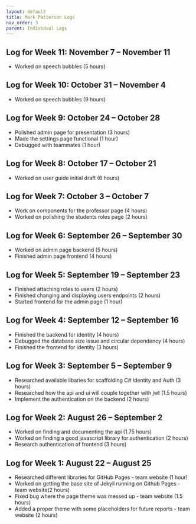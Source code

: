 ```yaml
---
layout: default
title: Mark Patterson Logs
nav_order: 3
parent: Individual Logs
---
```

## Log for Week 11:  November 7 – November 11
- Worked on speech bubbles (5 hours)
## Log for Week 10:  October 31 – November 4
- Worked on speech bubbles (9 hours)
## Log for Week 9:  October 24 – October 28
- Polished admin page for presentation (3 hours)
- Made the settings page functional (1 hour)
- Debugged with teammates (1 hour)
## Log for Week 8:  October 17 – October 21
- Worked on user guide initial draft (6 hours)
## Log for Week 7:  October 3 – October 7
- Work on components for the professor page (4 hours)
- Worked on polishing the students roles page (2 hours)
## Log for Week 6:  September 26 – September 30
 - Worked on admin page backend (5 hours)
 - Finished admin page frontend (4 hours)
## Log for Week 5:  September 19 – September 23
 - Finished attaching roles to users (2 hours)
 - Finished changing and displaying users endpoints (2 hours)
 - Started frontend for the admin page (1 hour)
## Log for Week 4:  September 12 – September 16
 - Finished the backend for identity (4 hours)
 - Debugged the database size issue and circular dependency (4 hours)
 - Finished the frontend for identity (3 hours)
## Log for Week 3:  September 5 – September 9
 - Researched available libaries for scaffolding C# Identity and Auth (3 hours)
 - Researched how the api and ui will couple together with jwt (1.5 hours)
 - Implement the authentication on the backend (2 hours)
## Log for Week 2:  August 26 – September 2
 - Worked on finding and documenting the api (1.75 hours)
 - Worked on finding a good javascript library for authentication (2 hours)
 - Research authentication of frontend (3 hours)
## Log for Week 1:  August 22 – August 25
 - Researched different libraries for GitHub Pages - team website (1 hour)
 - Worked on getting the base site of Jekyll running on Github Pages - team website(2 hours)
 - Fixed bug where the page theme was messed up - team website  (1.5 hours)
 - Added a proper theme with some placeholders for future reports - team website  (2 hours)